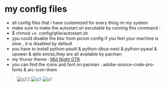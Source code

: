 # my config files
- all config files that i have customized for every thing im my system
- make sure to make the autostart.sh excutable by running this command :
- $ chmod +x .config/qtile/autostart.sh
- ypu could disable the blur from picom config if you feel your machine is slow , it is disabled by default
- you have to install python-psutil & python-dbus-next & python-pywal & upower & qtile extras,they are all available by pacman
- my thunar theme : [Mid Night GTK](https://aur.archlinux.org/packages/midnight-gtk-theme-git)
- you can find the icons and font on pacman : adobe-source-code-pro-fonts & arc-icon-them
> ![q22](https://private-user-images.githubusercontent.com/156370431/307142706-3435240f-7843-407f-b50d-e65bca29102b.png?jwt=eyJhbGciOiJIUzI1NiIsInR5cCI6IkpXVCJ9.eyJpc3MiOiJnaXRodWIuY29tIiwiYXVkIjoicmF3LmdpdGh1YnVzZXJjb250ZW50LmNvbSIsImtleSI6ImtleTUiLCJleHAiOjE3MDg2MzQ5NDQsIm5iZiI6MTcwODYzNDY0NCwicGF0aCI6Ii8xNTYzNzA0MzEvMzA3MTQyNzA2LTM0MzUyNDBmLTc4NDMtNDA3Zi1iNTBkLWU2NWJjYTI5MTAyYi5wbmc_WC1BbXotQWxnb3JpdGhtPUFXUzQtSE1BQy1TSEEyNTYmWC1BbXotQ3JlZGVudGlhbD1BS0lBVkNPRFlMU0E1M1BRSzRaQSUyRjIwMjQwMjIyJTJGdXMtZWFzdC0xJTJGczMlMkZhd3M0X3JlcXVlc3QmWC1BbXotRGF0ZT0yMDI0MDIyMlQyMDQ0MDRaJlgtQW16LUV4cGlyZXM9MzAwJlgtQW16LVNpZ25hdHVyZT01ZDY0YjY4ODMzMjBmMzFjYjIxM2U3NTM1NTk0NWU4NDkwYTEyYjg5Njk1N2EwZmI5MjdjYjYzNjJkODFkODEwJlgtQW16LVNpZ25lZEhlYWRlcnM9aG9zdCZhY3Rvcl9pZD0wJmtleV9pZD0wJnJlcG9faWQ9MCJ9.ENBtpqPegno2VlLfBlEJPTrLzAqdZ8inbyzoPUSVHiM) ![q3](https://private-user-images.githubusercontent.com/156370431/307142719-ee82ae15-4d2c-4f1e-b770-48efb8ade157.png?jwt=eyJhbGciOiJIUzI1NiIsInR5cCI6IkpXVCJ9.eyJpc3MiOiJnaXRodWIuY29tIiwiYXVkIjoicmF3LmdpdGh1YnVzZXJjb250ZW50LmNvbSIsImtleSI6ImtleTUiLCJleHAiOjE3MDg2MzQ5NDQsIm5iZiI6MTcwODYzNDY0NCwicGF0aCI6Ii8xNTYzNzA0MzEvMzA3MTQyNzE5LWVlODJhZTE1LTRkMmMtNGYxZS1iNzcwLTQ4ZWZiOGFkZTE1Ny5wbmc_WC1BbXotQWxnb3JpdGhtPUFXUzQtSE1BQy1TSEEyNTYmWC1BbXotQ3JlZGVudGlhbD1BS0lBVkNPRFlMU0E1M1BRSzRaQSUyRjIwMjQwMjIyJTJGdXMtZWFzdC0xJTJGczMlMkZhd3M0X3JlcXVlc3QmWC1BbXotRGF0ZT0yMDI0MDIyMlQyMDQ0MDRaJlgtQW16LUV4cGlyZXM9MzAwJlgtQW16LVNpZ25hdHVyZT1hNzlmZWY1NjJkOTg5NThhZmZmNzA2NzE2ZjJjYzM0YjJiMGFmNTcwODY3ZmQzNjQ2N2Q4ZDMwMjQ4YzMzNGU0JlgtQW16LVNpZ25lZEhlYWRlcnM9aG9zdCZhY3Rvcl9pZD0wJmtleV9pZD0wJnJlcG9faWQ9MCJ9.qwcJbobEyyzcppoltGCXjm8aWsyTX_7HxS8JHoN8JtY) ![q1](https://private-user-images.githubusercontent.com/156370431/307142777-c1c4d703-735f-41db-ae4a-ecccad5318ba.png?jwt=eyJhbGciOiJIUzI1NiIsInR5cCI6IkpXVCJ9.eyJpc3MiOiJnaXRodWIuY29tIiwiYXVkIjoicmF3LmdpdGh1YnVzZXJjb250ZW50LmNvbSIsImtleSI6ImtleTUiLCJleHAiOjE3MDg2MzQ5NDQsIm5iZiI6MTcwODYzNDY0NCwicGF0aCI6Ii8xNTYzNzA0MzEvMzA3MTQyNzc3LWMxYzRkNzAzLTczNWYtNDFkYi1hZTRhLWVjY2NhZDUzMThiYS5wbmc_WC1BbXotQWxnb3JpdGhtPUFXUzQtSE1BQy1TSEEyNTYmWC1BbXotQ3JlZGVudGlhbD1BS0lBVkNPRFlMU0E1M1BRSzRaQSUyRjIwMjQwMjIyJTJGdXMtZWFzdC0xJTJGczMlMkZhd3M0X3JlcXVlc3QmWC1BbXotRGF0ZT0yMDI0MDIyMlQyMDQ0MDRaJlgtQW16LUV4cGlyZXM9MzAwJlgtQW16LVNpZ25hdHVyZT1mMWQ3YjFkZjczMDFhNGNkZDkwYTNlZDJjMGMxZjc5YjczYTE0MjdkNDllYWIxNmM0MGM0OTllNWYyYTZjZmRlJlgtQW16LVNpZ25lZEhlYWRlcnM9aG9zdCZhY3Rvcl9pZD0wJmtleV9pZD0wJnJlcG9faWQ9MCJ9.8w0YKP_vKRdR6WsflTmTeQfCy3YFigVyj3Ca2wrxOPw)

